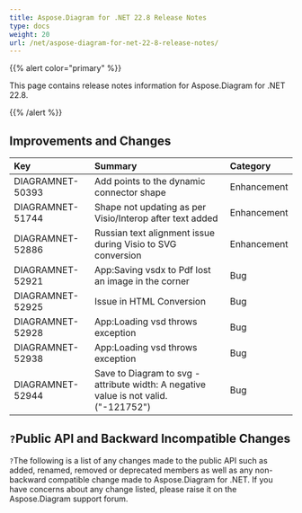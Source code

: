 ```yaml
---
title: Aspose.Diagram for .NET 22.8 Release Notes
type: docs
weight: 20
url: /net/aspose-diagram-for-net-22-8-release-notes/
---
```


{{% alert color="primary" %}} 

This page contains release notes information for Aspose.Diagram for .NET 22.8.

{{% /alert %}} 
## **Improvements and Changes**

|**Key**|**Summary**|**Category**|
| :- | :- | :- |
|DIAGRAMNET-50393|Add points to the dynamic connector shape|Enhancement|
|DIAGRAMNET-51744|Shape not updating as per Visio/Interop after text added|Enhancement|
|DIAGRAMNET-52886|Russian text alignment issue during Visio to SVG conversion|Enhancement|
|DIAGRAMNET-52921|App:Saving vsdx to Pdf lost an image in the corner|Bug|
|DIAGRAMNET-52925|Issue in HTML Conversion|Bug|
|DIAGRAMNET-52928|App:Loading vsd throws exception|Bug|
|DIAGRAMNET-52938|App:Loading vsd throws exception|Bug|
|DIAGRAMNET-52944|Save to Diagram to svg - attribute width: A negative value is not valid. ("-121752")|Bug|

## `?`**Public API and Backward Incompatible Changes**
`?`The following is a list of any changes made to the public API such as added, renamed, removed or deprecated members as well as any non-backward compatible change made to Aspose.Diagram for .NET. If you have concerns about any change listed, please raise it on the Aspose.Diagram support forum.